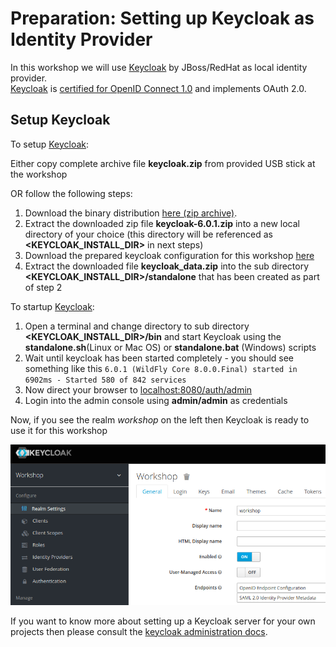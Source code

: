 # Preparation: Setting up Keycloak as Identity Provider

In this workshop we will use [Keycloak](https://keycloak.org) by JBoss/RedHat as local identity provider.  
[Keycloak](https://keycloak.org) is [certified for OpenID Connect 1.0](https://openid.net/developers/certified/) and implements OAuth 2.0.

## Setup Keycloak

To setup [Keycloak](https://keycloak.org): 

Either copy complete archive file __keycloak.zip__ from provided USB stick at the workshop

OR follow the following steps:

1. Download the binary distribution [here (zip archive)](https://downloads.jboss.org/keycloak/6.0.1/keycloak-6.0.1.zip).
2. Extract the downloaded zip file __keycloak-6.0.1.zip__ into a new local directory of your choice 
(this directory will be referenced as __<KEYCLOAK_INSTALL_DIR>__ in next steps)
3. Download the prepared keycloak configuration for this 
workshop [here](keycloak_data.zip)
4. Extract the downloaded file __keycloak_data.zip__ into the sub directory __<KEYCLOAK_INSTALL_DIR>/standalone__ 
that has been created as part of step 2

To startup [Keycloak](https://keycloak.org):

1. Open a terminal and change directory to sub directory __<KEYCLOAK_INSTALL_DIR>/bin__ and start Keycloak using 
the __standalone.sh__(Linux or Mac OS) or __standalone.bat__ (Windows) scripts
2. Wait until keycloak has been started completely - you should see something like this `6.0.1 (WildFly Core 8.0.0.Final) started in 6902ms - Started 580 of 842 services`
3. Now direct your browser to [localhost:8080/auth/admin](http://localhost:8080/auth/admin/)
4. Login into the admin console using __admin/admin__ as credentials

Now, if you see the realm _workshop_ on the left then Keycloak is ready to use it for this workshop

![Keycloak Workshop](keycloak_workshop.png)

If you want to know more about setting up a Keycloak server for your own projects 
then please consult the [keycloak administration docs](https://www.keycloak.org/docs/latest/server_admin/index.html).